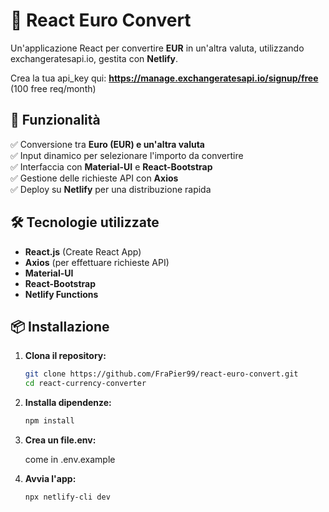 # 💱 React Euro Convert
Un'applicazione React  per convertire **EUR** in un'altra valuta, utilizzando  exchangeratesapi.io, gestita con **Netlify**.

Crea la tua api_key qui:  **https://manage.exchangeratesapi.io/signup/free** (100 free req/month)


## 🚀 Funzionalità

✅ Conversione tra **Euro (EUR) e un'altra valuta**  
✅ Input dinamico per selezionare l'importo da convertire  
✅ Interfaccia con **Material-UI** e **React-Bootstrap**  
✅ Gestione delle richieste API con **Axios**  
✅ Deploy su **Netlify** per una distribuzione rapida  

## 🛠️ Tecnologie utilizzate

- **React.js** (Create React App)  
- **Axios** (per effettuare richieste API)  
- **Material-UI**  
- **React-Bootstrap** 
- **Netlify Functions**

## 📦 Installazione

1. **Clona il repository:**
   ```bash
   git clone https://github.com/FraPier99/react-euro-convert.git
   cd react-currency-converter  

2. **Installa dipendenze:**
   ```bash
   npm install   

3. **Crea un file.env:**

   come in .env.example
     

4. **Avvia l'app:**
   ```bash
   npx netlify-cli dev


